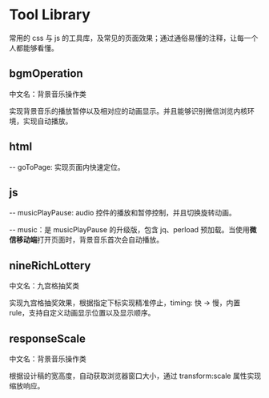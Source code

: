 # Tool Library

常用的 css 与 js 的工具库，及常见的页面效果；通过通俗易懂的注释，让每一个人都能够看懂。

## bgmOperation

中文名：背景音乐操作类

实现背景音乐的播放暂停以及相对应的动画显示。并且能够识别微信浏览内核环境，实现自动播放。

## html

-- goToPage: 实现页面内快速定位。

## js

-- musicPlayPause: audio 控件的播放和暂停控制，并且切换旋转动画。

-- music：是 musicPlayPause 的升级版，包含 jq、perload 预加载。当使用**微信移动端**打开页面时，背景音乐首次会自动播放。

## nineRichLottery

中文名：九宫格抽奖类

实现九宫格抽奖效果，根据指定下标实现精准停止，timing: 快 -> 慢，内置 rule，支持自定义动画显示位置以及显示顺序。

## responseScale

中文名：背景音乐操作类

根据设计稿的宽高度，自动获取浏览器窗口大小，通过 transform:scale 属性实现缩放响应。
